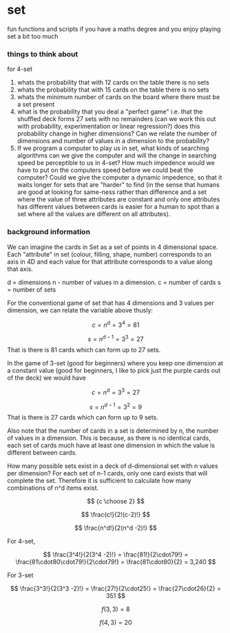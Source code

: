 # set
fun functions and scripts if you have a maths degree and you enjoy playing set a bit too much



### things to think about
for 4-set
1. whats the probability that with 12 cards on the table there is no sets
2. whats the probability that with 15 cards on the table there is no sets
3. whats the minimum number of cards on the board where there must be a set present
4. what is the probability that you deal a "perfect game" i.e. that the shuffled deck forms 27 sets with no remainders (can we work this out with probability, experimentation or linear regression?) does this probability change in higher dimensions? Can we relate the number of dimensions and number of values in a dimension to the probability?
5. If we program a computer to play us in set, what kinds of searching algorithms can we give the computer and will the change in searching speed be perceptible to us in 4-set? How much impedence would we have to put on the computers speed before we could beat the computer? Could we give the computer a dynamic impedence, so that it waits longer for sets that are "harder" to find (in the sense that humans are good at looking for same-ness rather than difference and a set where the value of three attributes are constant and only one attributes has different values between cards is easier for a human to spot than a set where all the values are different on all attributes). 

### background information

We can imagine the cards in Set as a set of points in 4 dimensional space. Each "attribute" in set (colour, filling, shape, number) corresponds to an axis in 4D and each value for that attribute corresponds to a value along that axis. 


d = dimensions
n - number of values in a dimension. 
c = number of cards
s = number of sets

For the conventional game of set that has 4 dimensions and 3 values per dimension, we can relate the variable above thusly: 

$$c = n^d = 3^4 = 81$$

$$s = n^{d-1} = 3^3 = 27$$
That is there is 81 cards which can form up to 27 sets. 

In the game of 3-set (good for beginners) where you keep one dimension at a constant value (good for beginners, I like to pick just the purple cards out of the deck) we would have 

$$c = n^d = 3^3 = 27$$

$$s = n^{d-1} = 3^2 = 9$$
That is there is 27 cards which can form up to 9 sets. 

Also note that the number of cards in a set is determined by n, the number of values in a dimension. This is because, as there is no identical cards, each set of cards much have at least one dimension in which the value is different between cards. 

How many possible sets exist in a deck of d-dimensional set with n values per dimension? 
For each set of n-1 cards, only one card exists that will complete the set. Therefore it is sufficient to calculate how many combinations of n^d items exist. 

$$ {c \choose 2} $$

$$ \frac{c!}{2!(c-2)!} $$

$$ \frac{n^d!}{2(n^d -2)!} $$

For 4-set, 

$$ \frac{3^4!}{2(3^4 -2)!} = \frac{81!}{2\cdot79!} = \frac{81\cdot80\cdot79!}{2\cdot79!} = \frac{81\cdot80}{2} =  3,240 $$

For 3-set

$$ \frac{3^3!}{2(3^3 -2)!} = \frac{27!}{2\cdot25!} = \frac{27\cdot26}{2} = 351 $$


$$ f(3, 3) = 8 $$

$$ f(4, 3) = 20 $$
